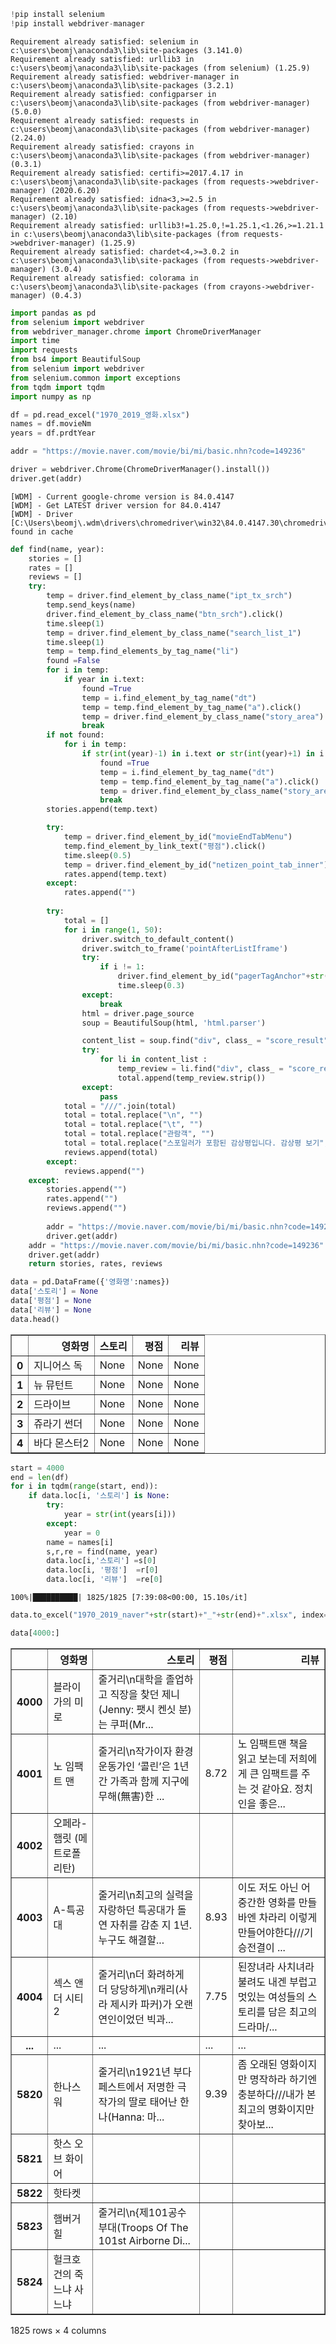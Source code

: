 ```python
!pip install selenium
!pip install webdriver-manager
```

    Requirement already satisfied: selenium in c:\users\beomj\anaconda3\lib\site-packages (3.141.0)
    Requirement already satisfied: urllib3 in c:\users\beomj\anaconda3\lib\site-packages (from selenium) (1.25.9)
    Requirement already satisfied: webdriver-manager in c:\users\beomj\anaconda3\lib\site-packages (3.2.1)
    Requirement already satisfied: configparser in c:\users\beomj\anaconda3\lib\site-packages (from webdriver-manager) (5.0.0)
    Requirement already satisfied: requests in c:\users\beomj\anaconda3\lib\site-packages (from webdriver-manager) (2.24.0)
    Requirement already satisfied: crayons in c:\users\beomj\anaconda3\lib\site-packages (from webdriver-manager) (0.3.1)
    Requirement already satisfied: certifi>=2017.4.17 in c:\users\beomj\anaconda3\lib\site-packages (from requests->webdriver-manager) (2020.6.20)
    Requirement already satisfied: idna<3,>=2.5 in c:\users\beomj\anaconda3\lib\site-packages (from requests->webdriver-manager) (2.10)
    Requirement already satisfied: urllib3!=1.25.0,!=1.25.1,<1.26,>=1.21.1 in c:\users\beomj\anaconda3\lib\site-packages (from requests->webdriver-manager) (1.25.9)
    Requirement already satisfied: chardet<4,>=3.0.2 in c:\users\beomj\anaconda3\lib\site-packages (from requests->webdriver-manager) (3.0.4)
    Requirement already satisfied: colorama in c:\users\beomj\anaconda3\lib\site-packages (from crayons->webdriver-manager) (0.4.3)
    


```python
import pandas as pd
from selenium import webdriver
from webdriver_manager.chrome import ChromeDriverManager
import time
import requests
from bs4 import BeautifulSoup
from selenium import webdriver
from selenium.common import exceptions
from tqdm import tqdm
import numpy as np
```


```python
df = pd.read_excel("1970_2019_영화.xlsx")
names = df.movieNm
years = df.prdtYear
```


```python
addr = "https://movie.naver.com/movie/bi/mi/basic.nhn?code=149236" 

driver = webdriver.Chrome(ChromeDriverManager().install())
driver.get(addr)
```

    [WDM] - Current google-chrome version is 84.0.4147
    [WDM] - Get LATEST driver version for 84.0.4147
    [WDM] - Driver [C:\Users\beomj\.wdm\drivers\chromedriver\win32\84.0.4147.30\chromedriver.exe] found in cache
     
    


```python
def find(name, year):
    stories = []
    rates = []
    reviews = []
    try:
        temp = driver.find_element_by_class_name("ipt_tx_srch")
        temp.send_keys(name)
        driver.find_element_by_class_name("btn_srch").click()
        time.sleep(1)
        temp = driver.find_element_by_class_name("search_list_1")
        time.sleep(1)
        temp = temp.find_elements_by_tag_name("li")
        found =False
        for i in temp:
            if year in i.text:
                found =True
                temp = i.find_element_by_tag_name("dt")
                temp = temp.find_element_by_tag_name("a").click()
                temp = driver.find_element_by_class_name("story_area")
                break
        if not found:
            for i in temp:
                if str(int(year)-1) in i.text or str(int(year)+1) in i.text :
                    found =True
                    temp = i.find_element_by_tag_name("dt")
                    temp = temp.find_element_by_tag_name("a").click()
                    temp = driver.find_element_by_class_name("story_area")
                    break
        stories.append(temp.text)

        try:
            temp = driver.find_element_by_id("movieEndTabMenu")
            temp.find_element_by_link_text("평점").click()
            time.sleep(0.5)
            temp = driver.find_element_by_id("netizen_point_tab_inner")
            rates.append(temp.text)
        except:
            rates.append("")    
        
        try:
            total = []
            for i in range(1, 50):
                driver.switch_to_default_content()
                driver.switch_to_frame('pointAfterListIframe')
                try:
                    if i != 1:
                        driver.find_element_by_id("pagerTagAnchor"+str(i)).click()
                        time.sleep(0.3)
                except:
                    break
                html = driver.page_source
                soup = BeautifulSoup(html, 'html.parser')

                content_list = soup.find("div", class_ = "score_result").find_all('li')
                try:
                    for li in content_list :
                        temp_review = li.find("div", class_ = "score_reple").find("p").get_text()
                        total.append(temp_review.strip())
                except:
                    pass
            total = "///".join(total)
            total = total.replace("\n", "")
            total = total.replace("\t", "")
            total = total.replace("관람객", "")
            total = total.replace("스포일러가 포함된 감상평입니다. 감상평 보기", "")
            reviews.append(total)
        except:
            reviews.append("")
    except:
        stories.append("")
        rates.append("")
        reviews.append("")
        
        addr = "https://movie.naver.com/movie/bi/mi/basic.nhn?code=149236" 
        driver.get(addr)
    addr = "https://movie.naver.com/movie/bi/mi/basic.nhn?code=149236" 
    driver.get(addr)
    return stories, rates, reviews
```


```python
data = pd.DataFrame({'영화명':names})
data['스토리'] = None
data['평점'] = None
data['리뷰'] = None
data.head()
```




<div>
<style scoped>
    .dataframe tbody tr th:only-of-type {
        vertical-align: middle;
    }

    .dataframe tbody tr th {
        vertical-align: top;
    }

    .dataframe thead th {
        text-align: right;
    }
</style>
<table border="1" class="dataframe">
  <thead>
    <tr style="text-align: right;">
      <th></th>
      <th>영화명</th>
      <th>스토리</th>
      <th>평점</th>
      <th>리뷰</th>
    </tr>
  </thead>
  <tbody>
    <tr>
      <th>0</th>
      <td>지니어스 독</td>
      <td>None</td>
      <td>None</td>
      <td>None</td>
    </tr>
    <tr>
      <th>1</th>
      <td>뉴 뮤턴트</td>
      <td>None</td>
      <td>None</td>
      <td>None</td>
    </tr>
    <tr>
      <th>2</th>
      <td>드라이브</td>
      <td>None</td>
      <td>None</td>
      <td>None</td>
    </tr>
    <tr>
      <th>3</th>
      <td>쥬라기 썬더</td>
      <td>None</td>
      <td>None</td>
      <td>None</td>
    </tr>
    <tr>
      <th>4</th>
      <td>바다 몬스터2</td>
      <td>None</td>
      <td>None</td>
      <td>None</td>
    </tr>
  </tbody>
</table>
</div>




```python
start = 4000
end = len(df)
for i in tqdm(range(start, end)):
    if data.loc[i, '스토리'] is None:
        try:
            year = str(int(years[i]))
        except:
            year = 0
        name = names[i]
        s,r,re = find(name, year)
        data.loc[i,'스토리'] =s[0]  
        data.loc[i, '평점']  =r[0]  
        data.loc[i, '리뷰']  =re[0]  
```

    100%|██████████| 1825/1825 [7:39:08<00:00, 15.10s/it]
    


```python
data.to_excel("1970_2019_naver"+str(start)+"_"+str(end)+".xlsx", index=False)
```


```python
data[4000:]
```




<div>
<style scoped>
    .dataframe tbody tr th:only-of-type {
        vertical-align: middle;
    }

    .dataframe tbody tr th {
        vertical-align: top;
    }

    .dataframe thead th {
        text-align: right;
    }
</style>
<table border="1" class="dataframe">
  <thead>
    <tr style="text-align: right;">
      <th></th>
      <th>영화명</th>
      <th>스토리</th>
      <th>평점</th>
      <th>리뷰</th>
    </tr>
  </thead>
  <tbody>
    <tr>
      <th>4000</th>
      <td>블라이가의 미로</td>
      <td>줄거리\n대학을 졸업하고 직장을 찾던 제니(Jenny: 팻시 켄싯 분)는 쿠퍼(Mr...</td>
      <td></td>
      <td></td>
    </tr>
    <tr>
      <th>4001</th>
      <td>노 임팩트 맨</td>
      <td>줄거리\n작가이자 환경운동가인 ‘콜린’은 1년간 가족과 함께 지구에 무해(無害)한 ...</td>
      <td>8.72</td>
      <td>노 임팩트맨 책을 읽고 보는데 저희에게 큰 임팩트를 주는 것 같아요. 정치인을 좋은...</td>
    </tr>
    <tr>
      <th>4002</th>
      <td>오페라- 햄릿 (메트로폴리탄)</td>
      <td></td>
      <td></td>
      <td></td>
    </tr>
    <tr>
      <th>4003</th>
      <td>A-특공대</td>
      <td>줄거리\n최고의 실력을 자랑하던 특공대가 돌연 자취를 감춘 지 1년. 누구도 해결할...</td>
      <td>8.93</td>
      <td>이도 저도 아닌 어중간한 영화를 만들바엔 차라리 이렇게 만들어야한다///기승전결이 ...</td>
    </tr>
    <tr>
      <th>4004</th>
      <td>섹스 앤 더 시티 2</td>
      <td>줄거리\n더 화려하게 더 당당하게\n캐리(사라 제시카 파커)가 오랜 연인이었던 빅과...</td>
      <td>7.75</td>
      <td>된장녀라 사치녀라 불려도 내겐 부럽고 멋있는 여성들의 스토리를 담은 최고의 드라마/...</td>
    </tr>
    <tr>
      <th>...</th>
      <td>...</td>
      <td>...</td>
      <td>...</td>
      <td>...</td>
    </tr>
    <tr>
      <th>5820</th>
      <td>한나스 워</td>
      <td>줄거리\n1921년 부다페스트에서 저명한 극작가의 딸로 태어난 한나(Hanna: 마...</td>
      <td>9.39</td>
      <td>좀 오래된 영화이지만 명작하라 하기엔 충분하다///내가 본 최고의 명화이지만 찾아보...</td>
    </tr>
    <tr>
      <th>5821</th>
      <td>핫스 오브 화이어</td>
      <td></td>
      <td></td>
      <td></td>
    </tr>
    <tr>
      <th>5822</th>
      <td>핫타켓</td>
      <td></td>
      <td></td>
      <td></td>
    </tr>
    <tr>
      <th>5823</th>
      <td>햄버거 힐</td>
      <td>줄거리\n{제101공수부대(Troops Of The 101st Airborne Di...</td>
      <td></td>
      <td></td>
    </tr>
    <tr>
      <th>5824</th>
      <td>헐크호건의 죽느냐 사느냐</td>
      <td></td>
      <td></td>
      <td></td>
    </tr>
  </tbody>
</table>
<p>1825 rows × 4 columns</p>
</div>




```python

```
